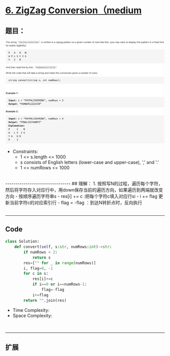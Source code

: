 # [6. ZigZag Conversion（medium](https://leetcode-cn.com/problems/zigzag-conversion/)
## 题目：
 
![name](img/6.png)


- Constraints:
  - 1 <= s.length <= 1000
  - s consists of English letters (lower-case and upper-case), ',' and '.'
  - 1 <= numRows <= 1000


<br>
--------------------------------
## 理解：
1. 按照写N的过程，遍历每个字符，然后将字符存入对应行中，用down保存当前的遍历方向，如果遍历到两端就改变方向
    - 按顺序遍历字符串s
      - res[i] += c :把每个字符c填入对应行si
      - i += flag 更新当前字符c的对应索引行
      - flag = -flag ：到达N转折点时，反向执行
<br>

<br>

--------------------------------
## Code

```python
class Solution:
    def convert(self, s:str, numRows:int)->str:
        if numRows < 2:
            return s
        res=["" for _ in range(numRows)]
        i, flag=0, -1
        for c in s:
            res[i]+=c
            if i==0 or i==numRows-1:
                flag=-flag
            i+=flag
        return "".join(res)
```
- Time Complexity: 
- Space Complexity: 

<br>

--------------------------------
## 扩展